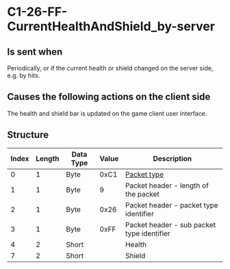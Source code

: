 # C1-26-FF-CurrentHealthAndShield_by-server

## Is sent when

Periodically, or if the current health or shield changed on the server side, e.g. by hits.

## Causes the following actions on the client side

The health and shield bar is updated on the game client user interface.

## Structure

| Index | Length | Data Type | Value | Description |
|-------|--------|-----------|-------|-------------|
| 0 | 1 |   Byte   | 0xC1  | [Packet type](PacketTypes.md) |
| 1 | 1 |    Byte   |   9   | Packet header - length of the packet |
| 2 | 1 |    Byte   | 0x26  | Packet header - packet type identifier |
| 3 | 1 |    Byte   | 0xFF  | Packet header - sub packet type identifier |
| 4 | 2 | Short |  | Health |
| 7 | 2 | Short |  | Shield |